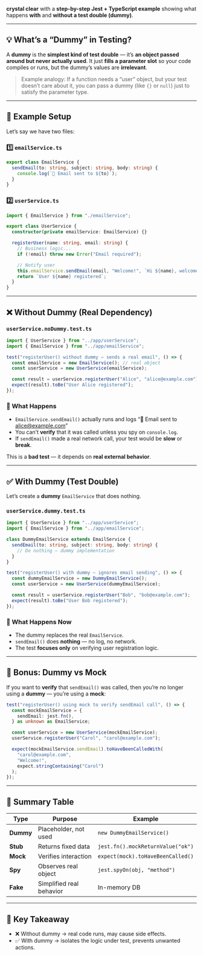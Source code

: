  **crystal clear** with a **step-by-step Jest + TypeScript example** showing what happens **with** and **without a test double (dummy)**.

---

## 💡 What’s a “Dummy” in Testing?

A **dummy** is the **simplest kind of test double** — it’s **an object passed around but never actually used**.
It just **fills a parameter slot** so your code compiles or runs, but the dummy’s values are **irrelevant**.

> Example analogy: If a function needs a “user” object, but your test doesn’t care about it,
> you can pass a dummy (like `{}` or `null`) just to satisfy the parameter type.

---

## 🧩 Example Setup

Let’s say we have two files:

### 1️⃣ `emailService.ts`

```typescript
export class EmailService {
  sendEmail(to: string, subject: string, body: string) {
    console.log(`📧 Email sent to ${to}`);
  }
}
```

### 2️⃣ `userService.ts`

```typescript
import { EmailService } from "./emailService";

export class UserService {
  constructor(private emailService: EmailService) {}

  registerUser(name: string, email: string) {
    // Business logic...
    if (!email) throw new Error("Email required");

    // Notify user
    this.emailService.sendEmail(email, "Welcome!", `Hi ${name}, welcome!`);
    return `User ${name} registered`;
  }
}
```

---

## ❌ Without Dummy (Real Dependency)

### `userService.noDummy.test.ts`

```typescript
import { UserService } from "../app/userService";
import { EmailService } from "../app/emailService";

test("registerUser() without dummy — sends a real email", () => {
  const emailService = new EmailService(); // real object
  const userService = new UserService(emailService);

  const result = userService.registerUser("Alice", "alice@example.com");
  expect(result).toBe("User Alice registered");
});
```

### 🧠 What Happens

* `EmailService.sendEmail()` actually runs and logs “📧 Email sent to [alice@example.com](mailto:alice@example.com)”
* You can’t **verify** that it was called unless you spy on `console.log`.
* If `sendEmail()` made a real network call, your test would be **slow** or **break**.

This is a **bad test** — it depends on **real external behavior**.

---

## ✅ With Dummy (Test Double)

Let’s create a **dummy** `EmailService` that does nothing.

### `userService.dummy.test.ts`

```typescript
import { UserService } from "../app/userService";
import { EmailService } from "../app/emailService";

class DummyEmailService extends EmailService {
  sendEmail(to: string, subject: string, body: string) {
    // Do nothing — dummy implementation
  }
}

test("registerUser() with dummy — ignores email sending", () => {
  const dummyEmailService = new DummyEmailService();
  const userService = new UserService(dummyEmailService);

  const result = userService.registerUser("Bob", "bob@example.com");
  expect(result).toBe("User Bob registered");
});
```

### 🧠 What Happens Now

* The dummy replaces the real `EmailService`.
* `sendEmail()` does **nothing** — no log, no network.
* The test **focuses only** on verifying user registration logic.

---

## 🧪 Bonus: Dummy vs Mock

If you want to **verify** that `sendEmail()` was called,
then you’re no longer using a **dummy** — you’re using a **mock**:

```typescript
test("registerUser() using mock to verify sendEmail call", () => {
  const mockEmailService = {
    sendEmail: jest.fn(),
  } as unknown as EmailService;

  const userService = new UserService(mockEmailService);
  userService.registerUser("Carol", "carol@example.com");

  expect(mockEmailService.sendEmail).toHaveBeenCalledWith(
    "carol@example.com",
    "Welcome!",
    expect.stringContaining("Carol")
  );
});
```

---

## 🧭 Summary Table

| Type      | Purpose                  | Example                           |
| --------- | ------------------------ | --------------------------------- |
| **Dummy** | Placeholder, not used    | `new DummyEmailService()`         |
| **Stub**  | Returns fixed data       | `jest.fn().mockReturnValue("ok")` |
| **Mock**  | Verifies interaction     | `expect(mock).toHaveBeenCalled()` |
| **Spy**   | Observes real object     | `jest.spyOn(obj, "method")`       |
| **Fake**  | Simplified real behavior | In-memory DB                      |

---

## 🚀 Key Takeaway

* ❌ Without dummy → real code runs, may cause side effects.
* ✅ With dummy → isolates the logic under test, prevents unwanted actions.


